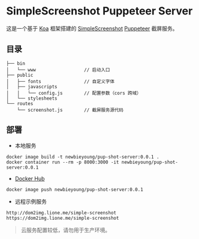 # SimpleScreenshot Puppeteer Server

这是一个基于 [Koa](https://koa.bootcss.com/) 框架搭建的 [SimpleScreenshot](https://github.com/newbieYoung/Simple-Screenshot) [Puppeteer](https://github.com/puppeteer/puppeteer) 截屏服务。

## 目录

```
├── bin
│   └── www                  // 启动入口
├── public
│   ├── fonts                // 自定义字体
│   ├── javascripts
│   │   └── config.js        // 配置参数（cors 跨域）
│   └── stylesheets
└── routes
    └── screenshot.js        // 截屏服务源代码
```

## 部署

- 本地服务

```
docker image build -t newbieyoung/pup-shot-server:0.0.1 .
docker container run --rm -p 8000:3000 -it newbieyoung/pup-shot-server:0.0.1
```

- [Docker Hub](https://hub.docker.com/repository/docker/newbieyoung/pup-shot-server)

```
docker image push newbieyoung/pup-shot-server:0.0.1
```

- 远程示例服务

```
http://dom2img.lione.me/simple-screenshot
https://dom2img.lione.me/simple-screenshot
```

> 云服务配置较低，请勿用于生产环境。

